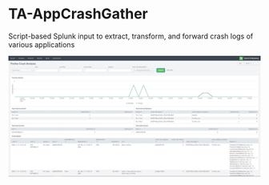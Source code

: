# TA-AppCrashGather
Script-based Splunk input to extract, transform, and forward crash logs of various applications

![alt tag](https://github.com/dstaulcu/TA-AppCrashGather/blob/main/image/ss1.jpg)
